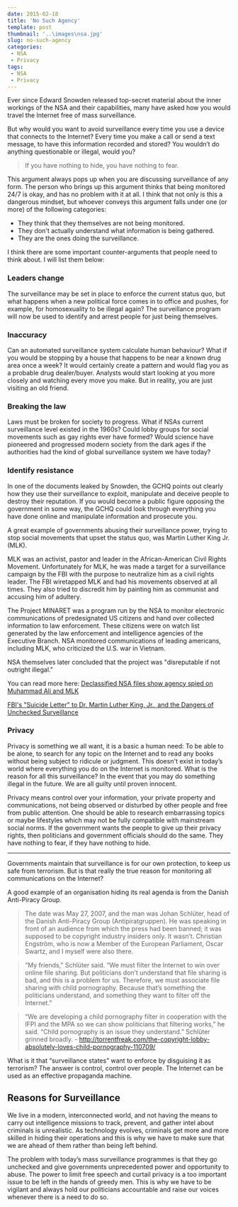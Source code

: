 ```yaml
---
date: 2015-02-18
title: 'No Such Agency'
template: post
thumbnail: '..\images\nsa.jpg'
slug: no-such-agency
categories:
 - NSA
 - Privacy
tags:
 - NSA
 - Privacy
---
```


Ever since Edward Snowden released top-secret material about the inner workings of the NSA and their capabilities, many have asked how you would travel the Internet free of mass surveillance.

But why would you want to avoid surveillance every time you use a device that connects to the Internet? Every time you make a call or send a text message, to have this information recorded and stored? You wouldn’t do anything questionable or illegal, would you?

> If you have nothing to hide, you have nothing to fear.

This argument always pops up when you are discussing surveillance of any form. The person who brings up this argument thinks that being monitored 24/7 is okay, and has no problem with it at all. I think that not only is this a dangerous mindset, but whoever conveys this argument falls under one (or more) of the following categories:

* They think that they themselves are not being monitored.
* They don't actually understand what information is being gathered.
* They are the ones doing the surveillance.

I think there are some important counter-arguments that people need to think about. I will list them below:

### Leaders change
The surveillance may be set in place to enforce the current status quo, but what happens when a new  political force comes in to office and pushes, for example, for homosexuality to be illegal again? The surveillance program will now be used to identify and arrest people for just being themselves.

### Inaccuracy
Can an automated surveillance system calculate human behaviour? What if you would be stopping by a house that happens to be near a known drug area once a week? It would certainly create a pattern and would flag you as a probable drug dealer/buyer. Analysts would start looking at you more closely and watching every move you make. But in reality, you are just visiting an old friend.

### Breaking the law
Laws must be broken for society to progress. What if NSAs current surveillance level existed in the 1960s? Could lobby groups for social movements such as gay rights ever have formed? Would science have pioneered and progressed modern society from the dark ages if the authorities had the kind of global surveillance system we have today?

### Identify resistance
In one of the documents leaked by Snowden, the GCHQ points out clearly how they use their surveillance to exploit, manipulate and deceive people to destroy their reputation. If you would become a public figure opposing the government in some way, the GCHQ could look through everything you have done online and manipulate information and prosecute you.

A great example of governments abusing their surveillance power, trying to stop social movements that upset the status quo, was Martin Luther King Jr. (MLK).

MLK was an activist, pastor and leader in the African-American Civil Rights Movement. Unfortunately for MLK, he was made a target for a surveillance campaign by the FBI with the purpose  to neutralize him as a civil rights leader. The FBI wiretapped MLK and had his movements observed at all times. They also tried to discredit him by painting him as communist and accusing him of adultery.

The Project MINARET was a program run by the NSA to monitor electronic communications of predesignated US citizens and hand over collected information to law enforcement. These citizens were on watch list generated by the law enforcement and intelligence agencies of the Executive Branch. NSA monitored communications of leading americans, including MLK, who criticized the U.S. war in Vietnam.

NSA themselves later concluded that the project was "disreputable if not outright illegal."

You can read more here:
[Declassified NSA files show agency spied on Muhammad Ali and MLK ](http://www.theguardian.com/world/2013/sep/26/nsa-surveillance-anti-vietnam-muhammad-ali-mlk)

[FBI's "Suicide Letter" to Dr. Martin Luther King, Jr., and the Dangers of Unchecked Surveillance](https://www.eff.org/deeplinks/2014/11/fbis-suicide-letter-dr-martin-luther-king-jr-and-dangers-unchecked-surveillance)


### Privacy
Privacy is something we all want, it is a basic a human need: To be able to be alone, to search for any topic on the Internet and to read any books without being subject to ridicule or judgment.
This doesn't exist in today’s world where everything you do on the Internet is monitored. What is the reason for all this surveillance? In the event that you may do something illegal in the future. We are all guilty until proven innocent.

Privacy means control over your information, your private property and communications, not being observed or disturbed by other people and free from public attention. One should be able to research embarrassing topics or maybe lifestyles which may not be fully compatible with mainstream social norms. If the government wants the people to give up their privacy rights, then politicians and government officials should do the same. They have nothing to fear, if they have nothing to hide.

<hr>

Governments maintain that surveillance is for our own protection, to keep us safe from terrorism. But is that really the true reason for monitoring all communications on the Internet?

A good example of an organisation hiding its real agenda is from the Danish Anti-Piracy Group.

> The date was May 27, 2007, and the man was Johan Schlüter, head of the Danish Anti-Piracy Group (Antipiratgruppen). He was speaking in front of an audience from which the press had been banned; it was  supposed to be copyright industry insiders only. It wasn’t. Christian Engström, who is now a Member of the European Parliament, Oscar Swartz, and I myself were also there.

> “My friends,” Schlüter said. “We must filter the Internet to win over online file sharing. But politicians don’t understand that file sharing is bad, and this is a problem for us. Therefore, we must associate file sharing with child pornography. Because that’s something the politicians understand, and something they want to filter off the Internet.”

> “We are developing a child pornography filter in cooperation with the IFPI and the MPA so we can show politicians that filtering works,” he said. “Child pornography is an issue they understand.” Schlüter grinned broadly. - http://torrentfreak.com/the-copyright-lobby-absolutely-loves-child-pornography-110709/

What is it that “surveillance states” want to enforce by disguising it as terrorism? The  answer is control, control over people. The Internet can be used as an effective propaganda machine.

## Reasons for Surveillance
We live in a modern, interconnected  world, and not having the  means to carry out intelligence missions to track, prevent, and gather intel about criminals is unrealistic. As technology evolves, criminals get more and more  skilled in hiding their operations and this is why we have to make sure that we are ahead of them rather than being left behind.

The problem with today’s mass surveillance programmes is that  they go unchecked and give governments unprecedented power and opportunity to abuse. The power to limit free speech and   curtail privacy is a too important issue to be left in the hands of greedy men. This is why we have to be vigilant and always hold our politicians accountable and raise our voices whenever  there is a need to do so.

